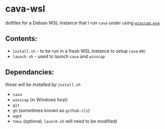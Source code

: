 # cava-wsl

dotfiles for a Debian WSL instance that I run `cava` under using [`winscap.exe`](https://github.com/quantum5/winscap)

## Contents:

- `install.sh` - to be run in a fresh WSL instance to setup `cava` etc
- `launch.sh` - used to launch `cava` and `winscap`

## Dependancies:

*these will be installed by `install.sh`*

- `cava`
- `winscap` (in Windows host)
- `git`
- `gh` (sometimes known as `github-cli`)
- `wget`
- `tmux` (optional, `launch.sh` will need to be modified)
